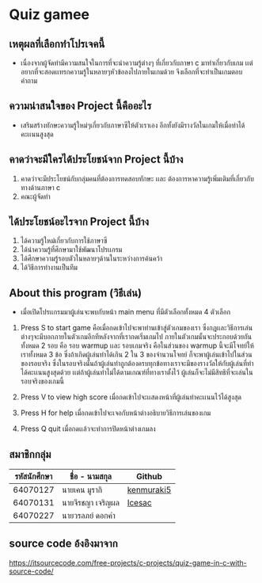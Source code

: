 # Quiz gamee
## เหตุผลที่เลือกทำโปรเจคนี้
  - เนื่องจากผู้จัดทำมีความสนใจในการที่จะนำความรู้ต่างๆ ที่เกี่ยวกับภาษา c มาทำเกี่ยวกับเกม เเต่อยากที่จะสอดเเทรกความรู้ในหลายๆหัวข้อลงไปภายในเกมด้วย จึงเลือกที่จะทำเป็นเกมตอบคำถาม
  
## ความน่าสนใจของ Project นี้คืออะไร
  - เสริมสร้างทักษะความรู้ใหม่ๆเกี่ยวกับภาษาซีให้ตัวเราเอง อีกทั้งยังมีรางวัลในเกมให้เมื่อทำได้คะเเนนสูงสุด

## คาดว่าจะมีใครได้ประโยชน์จาก Project นี้บ้าง
  1. คาดว่าจะมีประโยชน์กับกลุ่มคนที่ต้องการทดสอบทักษะ เเละ ต้องการหาความรู้เพิ่มเติมที่เกี่ยวกับทางด้านภาษา c  
  2. คณะผู้จัดทำ 

## ได้ประโยชน์อะไรจาก Project นี้บ้าง
  1. ได้ความรู้ใหม่เกี่ยวกับการใช้ภาษาซี  
  2. ได้นำความรู้ที่ศึกษามาใช้พัฒนาโปรเเกรม  
  3. ได้ศึกษาความรู้รอบตัวในหลายๆด้านในระหว่างการค้นคว้า  
  4. ได้วิธีการทำงานเป็นทีม  

## About this program (วิธีเล่น)  
- เมื่อเปิดโปรเเกรมมาผู้เล่นจะพบกับหน้า main menu ที่มีตัวเลือกทั้งหมด 4 ตัวเลือก    

1) Press S to start game คือเมื่อกดเข้าไปจะพาท่านเข้าสู่ตัวเกมของเรา ซึ่งกฎเเละวิธีการเล่นต่างๆจะมีบอกภายในตัวเกมอีกทีหลังจากที่เรากดเริ่มเกมไป ภายในตัวเกมนั้นจะประกอบด้วยกันทั้งหมด 2 รอบ คือ รอบ warmup เเละ รอบเกมจริง คือในส่วนของ warmup นี้จะมีโจทย์ให้เราทั้งหมด 3 ข้อ ซึ่งถ้าเกิดผู้เล่นทำได้เกิน 2 ใน 3 ของจำนวนโจทย์ ก็จะพาผู้เล่นเข้าไปในส่วนของรอบจริง ซึ่งในรอบจริงนั้นถ้าผู้เล่นทำถูกต้องครบทุกข้อทางเราจะมีของรางวัลให้กับผู้เล่นที่ทำได้คะเเนนสูงสุดด้วย เเต่ถ้าผู้เล่นทำไม่ได้ตามเกณฑ์ที่ทางเราตั้งไว้ ผู้เล่นก็จะไม่มีสิทธิที่จะเล่นในรอบจริงของเกมนี้

2) Press V to view high score เมื่อกดเข้าไปจะเเสดงหน้าที่ผู้เล่นทำคะเเนนไว้ได้สูงสุด  

3) Press H for help เมื่อกดเข้าไปจะเจอกับหน้าต่างอธิบายวิธีการเล่นของเกม  

4) Press Q quit เมื่อกดเเล้วจะทำการปิดหน้าต่างเกมลง

## สมาชิกกลุ่ม
|  รหัสนักศึกษา  |    ชื่อ - นามสกุล   |     Github    |
| ----------- | -------------    |-------------  |
|   64070127  |  นายเคน มูรากิ     |[kenmuraki5](https://github.com/Kenmuraki5)|
|   64070131  |  นายจีรชญา เจริญผล |[Icesac](https://github.com/IceSac)|
|   64070227  |  นายวรลภย์ ดอกคํา  ||

## source code อ้งอิงมาจาก
https://itsourcecode.com/free-projects/c-projects/quiz-game-in-c-with-source-code/

